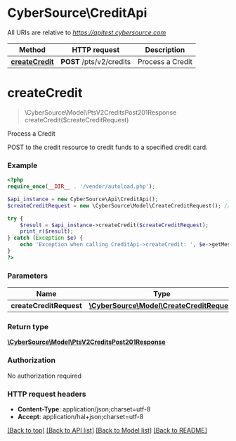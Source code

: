 # CyberSource\CreditApi

All URIs are relative to *https://apitest.cybersource.com*

Method | HTTP request | Description
------------- | ------------- | -------------
[**createCredit**](CreditApi.md#createCredit) | **POST** /pts/v2/credits | Process a Credit


# **createCredit**
> \CyberSource\Model\PtsV2CreditsPost201Response createCredit($createCreditRequest)

Process a Credit

POST to the credit resource to credit funds to a specified credit card.

### Example
```php
<?php
require_once(__DIR__ . '/vendor/autoload.php');

$api_instance = new CyberSource\Api\CreditApi();
$createCreditRequest = new \CyberSource\Model\CreateCreditRequest(); // \CyberSource\Model\CreateCreditRequest | 

try {
    $result = $api_instance->createCredit($createCreditRequest);
    print_r($result);
} catch (Exception $e) {
    echo 'Exception when calling CreditApi->createCredit: ', $e->getMessage(), PHP_EOL;
}
?>
```

### Parameters

Name | Type | Description  | Notes
------------- | ------------- | ------------- | -------------
 **createCreditRequest** | [**\CyberSource\Model\CreateCreditRequest**](../Model/CreateCreditRequest.md)|  |

### Return type

[**\CyberSource\Model\PtsV2CreditsPost201Response**](../Model/PtsV2CreditsPost201Response.md)

### Authorization

No authorization required

### HTTP request headers

 - **Content-Type**: application/json;charset=utf-8
 - **Accept**: application/hal+json;charset=utf-8

[[Back to top]](#) [[Back to API list]](../../README.md#documentation-for-api-endpoints) [[Back to Model list]](../../README.md#documentation-for-models) [[Back to README]](../../README.md)

